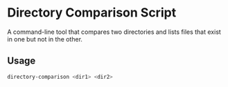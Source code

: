 # Directory Comparison Script

A command-line tool that compares two directories and lists files that exist in one but not in the other.

## Usage

```bash
directory-comparison <dir1> <dir2>
```

